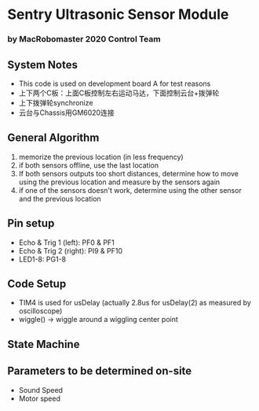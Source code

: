 # Sentry Ultrasonic Sensor Module
### by MacRobomaster 2020 Control Team

## System Notes
- This code is used on development board A for test reasons
- 上下两个C板：上面C板控制左右运动马达，下面控制云台+拨弹轮  
- 上下拨弹轮synchronize 
- 云台与Chassis用GM6020连接

## General Algorithm
1. memorize the previous location (in less frequency)  
2. if both sensors offline, use the last location  
3. If both sensors outputs too short distances, determine how to move using the previous location and measure by the sensors again  
4. if one of the sensors doesn't work, determine using the other sensor and the previous location  

## Pin setup
- Echo & Trig 1 (left):   PF0 & PF1  
- Echo & Trig 2 (right):  PI9 & PF10  
- LED1-8: PG1-8

## Code Setup
- TIM4 is used for usDelay (actually 2.8us for usDelay(2) as measured by oscilloscope)
- wiggle() -> wiggle around a wiggling center point

## State Machine

## Parameters to be determined on-site
- Sound Speed  
- Motor speed  